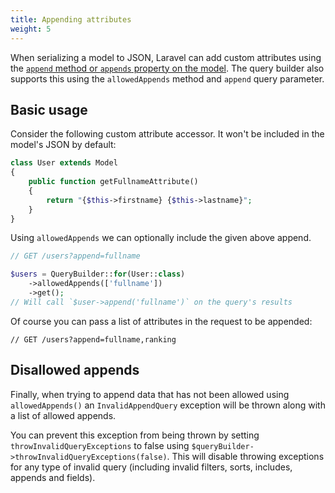```yaml
---
title: Appending attributes
weight: 5
---
```


When serializing a model to JSON, Laravel can add custom attributes using the [`append` method or `appends` property on the model](https://laravel.com/docs/master/eloquent-serialization#appending-values-to-json). The query builder also supports this using the `allowedAppends` method and `append` query parameter.

## Basic usage

Consider the following custom attribute accessor. It won't be included in the model's JSON by default:

```php
class User extends Model
{
    public function getFullnameAttribute()
    {
        return "{$this->firstname} {$this->lastname}";
    }
}
```

Using `allowedAppends` we can optionally include the given above append.

```php
// GET /users?append=fullname

$users = QueryBuilder::for(User::class)
    ->allowedAppends(['fullname'])
    ->get();
// Will call `$user->append('fullname')` on the query's results
```

Of course you can pass a list of attributes in the request to be appended:

```
// GET /users?append=fullname,ranking
```
## Disallowed appends

Finally, when trying to append data that has not been allowed using `allowedAppends()` an `InvalidAppendQuery` exception will be thrown along with a list of allowed appends.

You can prevent this exception from being thrown by setting `throwInvalidQueryExceptions` to false using `$queryBuilder->throwInvalidQueryExceptions(false)`. This will disable throwing exceptions for any type of invalid query (including invalid filters, sorts, includes, appends and fields).

